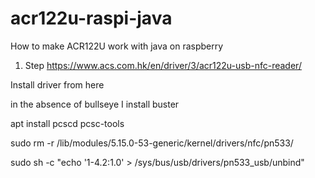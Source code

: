 # acr122u-raspi-java
How to make ACR122U work with java on raspberry

1. Step
https://www.acs.com.hk/en/driver/3/acr122u-usb-nfc-reader/

Install driver from here

in the absence of bullseye I install buster

apt install pcscd pcsc-tools

sudo rm -r /lib/modules/5.15.0-53-generic/kernel/drivers/nfc/pn533/

sudo sh -c "echo '1-4.2:1.0' > /sys/bus/usb/drivers/pn533_usb/unbind"

